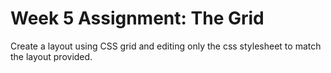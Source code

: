 # Week 5 Assignment: The Grid
Create a layout using CSS grid and editing only the css stylesheet to match the layout provided.